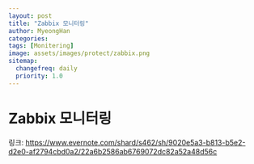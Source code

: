 ```yaml
---
layout: post
title: "Zabbix 모니터링"
author: MyeongHan
categories: 
tags: [Monitering]
image: assets/images/protect/zabbix.png
sitemap:
  changefreq: daily
  priority: 1.0
---
```


# Zabbix 모니터링

링크: https://www.evernote.com/shard/s462/sh/9020e5a3-b813-b5e2-d2e0-af2794cbd0a2/22a6b2586ab6769072dc82a52a48d56c

